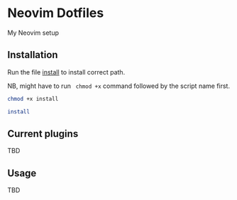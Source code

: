 # Neovim Dotfiles

My Neovim setup

## Installation

Run the file [install]([https://github.com/mitss1/Dotfiles/blob/master/install]) to install correct path.

NB, might have to run ` chmod +x` command followed by the script name first.

```bash
chmod +x install
```

```bash
install
```

## Current plugins

TBD

## Usage

TBD
